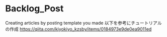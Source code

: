 # Backlog_Post
Creating articles by posting template you made
以下を参考にチュートリアルの作成
https://qiita.com/kiyokiyo_kzsby/items/0184973e9de0ea9011ed

